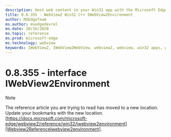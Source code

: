 ```yaml
---
description: Host web content in your Win32 app with the Microsoft Edge WebView2 control
title: 0.8.355 - WebView2 Win32 C++ IWebView2Environment
author: MSEdgeTeam
ms.author: msedgedevrel
ms.date: 10/16/2020
ms.topic: reference
ms.prod: microsoft-edge
ms.technology: webview
keywords: IWebView2, IWebView2WebView, webview2, webview, win32 apps, win32, edge
---
```


# 0.8.355 - interface IWebView2Environment 

> [!NOTE]
> The reference article you are trying to read has moved to a new location.  
> Update your bookmarks with the new location.  
> [https://docs.microsoft.com/microsoft-edge/webview2/reference/win32/iwebview2environment][Webview2ReferenceIwebview2environment].  

[Webview2ReferenceIwebview2environment]: /microsoft-edge/webview2/reference/win32/iwebview2environment "interface IWebView2Environment | Microsoft Docs"
